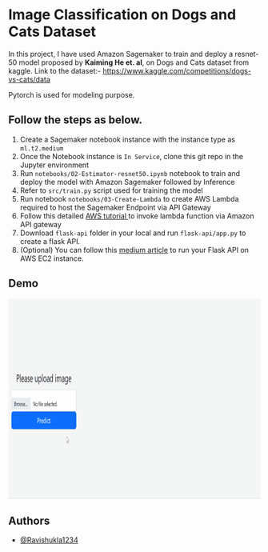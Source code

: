 
# Image Classification on Dogs and Cats Dataset

In this project, I have used Amazon Sagemaker to train and deploy a resnet-50 model proposed by __Kaiming He et. al__,  on  Dogs and Cats dataset from kaggle. Link to the dataset:- https://www.kaggle.com/competitions/dogs-vs-cats/data

Pytorch is used for modeling purpose.

## Follow the steps as below.
1. Create a Sagemaker notebook instance with the instance type as `ml.t2.medium`
2. Once the Notebook instance is `In Service`, clone this git repo in the Jupyter environment
3. Run `notebooks/02-Estimator-resnet50.ipynb` notebook to train and deploy the model with Amazon Sagemaker followed by Inference
4. Refer to `src/train.py` script used for training the model
5. Run notebook `notebooks/03-Create-Lambda` to create AWS Lambda required to host the Sagemaker Endpoint via API Gateway
6. Follow this detailed <a href = "https://aws.amazon.com/blogs/machine-learning/call-an-amazon-sagemaker-model-endpoint-using-amazon-api-gateway-and-aws-lambda/">AWS tutorial </a> to invoke lambda function via Amazon API gateway
7. Download `flask-api` folder in your local and run `flask-api/app.py` to create a flask API.
8. (Optional) You can follow this <a href = "https://medium.com/techfront/step-by-step-visual-guide-on-deploying-a-flask-application-on-aws-ec2-8e3e8b82c4f7">medium article</a> to run your Flask API on AWS EC2 instance.


## Demo

<img src="demo_dog_cat.gif" width="900" height="400" />


## Authors

- [@Ravishukla1234](https://www.github.com/Ravishukla1234)

